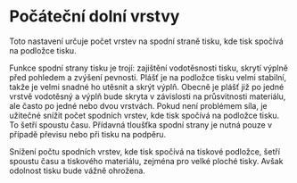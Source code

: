 Počáteční dolní vrstvy
====
Toto nastavení určuje počet vrstev na spodní straně tisku, kde tisk spočívá na podložce tisku.

Funkce spodní strany tisku je trojí: zajištění vodotěsnosti tisku, skrytí výplně před pohledem a zvýšení pevnosti. Plášť je na podložce tisku velmi stabilní, takže je velmi snadné ho utěsnit a skrýt výplň. Obecně je plášť již po jedné vrstvě vodotěsný a výplň bude skryta v závislosti na průsvitnosti materiálu, ale často po jedné nebo dvou vrstvách. Pokud není problémem síla, je užitečné snížit počet spodních vrstev, kde tisk spočívá na podložce tisku. To šetří spoustu času. Přídavná tloušťka spodní strany je nutná pouze v případě převisu nebo při tisku na podpěru.

Snížení počtu spodních vrstev, kde tisk spočívá na tiskové podložce, šetří spoustu času a tiskového materiálu, zejména pro velké ploché tisky. Avšak odolnost tisku bude vážně ohrožena.